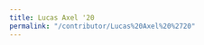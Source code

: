 ```yaml
---
title: Lucas Axel '20
permalink: "/contributor/Lucas%20Axel%20%2720"
---
```


<!--  

Escapes: https://www.w3schools.com/tags/ref_urlencode.ASP

    %2E for .
    %20 for space
    %27 for '

-->
